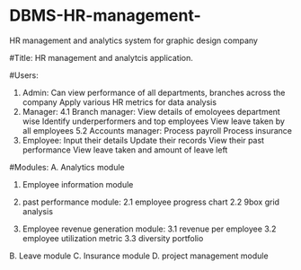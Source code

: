 # DBMS-HR-management-
HR management and analytics system for graphic design company

#Title:
HR management and analytcis application.

#Users:
1. Admin:
    Can view performance of all departments, branches across the company 
    Apply various HR metrics for data analysis
3. Manager:
4.1 Branch manager:
    View details of emoloyees department wise 
    Identify underperformers and top employees 
    View leave taken by all employees 
5.2 Accounts manager:
    Process payroll
    Process insurance 
6. Employee:
    Input their details
    Update their records 
    View their past performance 
    View leave taken and amount of leave left 
   
 #Modules:
 A. Analytics module 
 1. Employee information module 
 2. past performance module:
    2.1 employee progress chart 
    2.2 9box grid analysis 
    
3.  Employee revenue generation module:
    3.1 revenue per employee 
    3.2 employee utilization metric 
    3.3 diversity portfolio 
    
B. Leave module 
C. Insurance module 
D. project management module 
